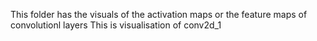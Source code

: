 This folder has the visuals of the activation maps or the feature maps of convolutionl layers
This is visualisation of conv2d_1
